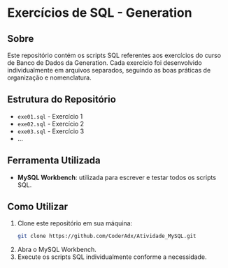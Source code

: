# Exercícios de SQL - Generation

## Sobre

Este repositório contém os scripts SQL referentes aos exercícios do curso de Banco de Dados da Generation. Cada exercício foi desenvolvido individualmente em arquivos separados, seguindo as boas práticas de organização e nomenclatura.

## Estrutura do Repositório

- `exe01.sql` - Exercício 1
- `exe02.sql` - Exercício 2
- `exe03.sql` - Exercício 3
- ...  

## Ferramenta Utilizada

- **MySQL Workbench**: utilizada para escrever e testar todos os scripts SQL.

## Como Utilizar

1. Clone este repositório em sua máquina:
   ```bash
   git clone https://github.com/CoderAdx/Atividade_MySQL.git
2. Abra o MySQL Workbench.
3. Execute os scripts SQL individualmente conforme a necessidade.
